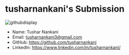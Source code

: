# tusharnankani's Submission

![githubdisplay](https://user-images.githubusercontent.com/61280281/87229809-ff296580-c3c8-11ea-9436-9889ecd01b07.jpg)

- Name: Tushar Nankani
- Email: tusharnankani3@gmail.com
- GitHub: https://github.com/tusharnankani
- LinkedIn: https://www.linkedin.com/in/tusharnankani/
